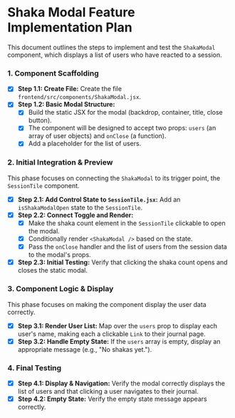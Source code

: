 # Shaka Modal Feature Implementation Plan

This document outlines the steps to implement and test the `ShakaModal` component, which displays a list of users who have reacted to a session.

### 1. Component Scaffolding

-   [x] **Step 1.1: Create File:** Create the file `frontend/src/components/ShakaModal.jsx`.
-   [x] **Step 1.2: Basic Modal Structure:**
    -   [x] Build the static JSX for the modal (backdrop, container, title, close button).
    -   [x] The component will be designed to accept two props: `users` (an array of user objects) and `onClose` (a function).
    -   [x] Add a placeholder for the list of users.

### 2. Initial Integration & Preview

This phase focuses on connecting the `ShakaModal` to its trigger point, the `SessionTile` component.

-   [x] **Step 2.1: Add Control State to `SessionTile.jsx`:** Add an `isShakaModalOpen` state to the `SessionTile`.
-   [x] **Step 2.2: Connect Toggle and Render:**
    -   [x] Make the shaka count element in the `SessionTile` clickable to open the modal.
    -   [x] Conditionally render `<ShakaModal />` based on the state.
    -   [x] Pass the `onClose` handler and the list of users from the session data to the modal's props.
-   [x] **Step 2.3: Initial Testing:** Verify that clicking the shaka count opens and closes the static modal.

### 3. Component Logic & Display

This phase focuses on making the component display the user data correctly.

-   [x] **Step 3.1: Render User List:** Map over the `users` prop to display each user's name, making each a clickable `Link` to their journal page.
-   [x] **Step 3.2: Handle Empty State:** If the `users` array is empty, display an appropriate message (e.g., "No shakas yet.").

### 4. Final Testing

-   [x] **Step 4.1: Display & Navigation:** Verify the modal correctly displays the list of users and that clicking a user navigates to their journal.
-   [x] **Step 4.2: Empty State:** Verify the empty state message appears correctly.

